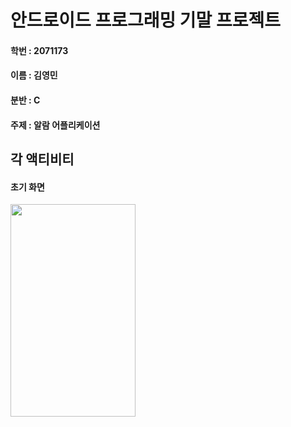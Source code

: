 # 안드로이드 프로그래밍 기말 프로젝트

#### 학번 : 2071173

#### 이름 : 김영민

#### 분반 : C

#### 주제 : 알람 어플리케이션



## 각 액티비티

#### 초기 화면
<img src="https://github.com/friedkimbap/androidfinal/assets/89963027/98482ab9-e8b0-401a-9151-d9b4f31aeabd"  width="200" height="340"/>


